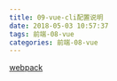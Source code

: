 ```yaml
---
title: 09-vue-cli配置说明
date: 2018-05-03 10:57:37
tags: 前端-08-vue
categories: 前端-08-vue
---
```

[webpack](https://juejin.im/post/5a531f4c6fb9a01cb80f926f)